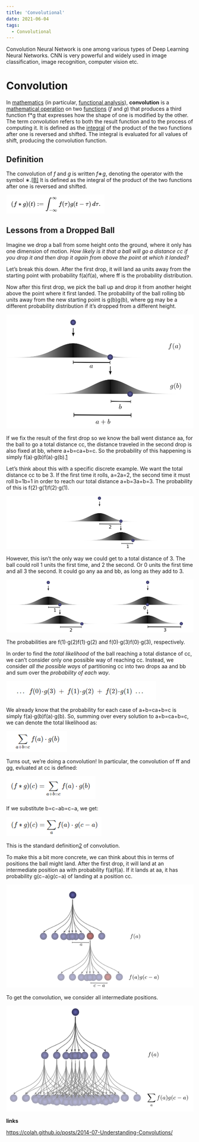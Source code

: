 ```yaml
---
title: 'Convolutional'
date: 2021-06-04
tags:
  - Convolutional
---
```




Convolution Neural Network is one among various types of Deep Learning Neural Networks. CNN is very powerful and widely used in image classification, image recognition, computer vision etc.

# Convolution



In [mathematics](https://en.wikipedia.org/wiki/Mathematics) (in particular, [functional analysis](https://en.wikipedia.org/wiki/Functional_analysis)), **convolution** is a [mathematical operation](https://en.wikipedia.org/wiki/Operation_(mathematics)) on two [functions](https://en.wikipedia.org/wiki/Function_(mathematics)) (*f* and *g*) that produces a third function f*g that expresses how the shape of one is modified by the other. The term *convolution* refers to both the result function and to the process of computing it. It is defined as the [integral](https://en.wikipedia.org/wiki/Integral) of the product of the two functions after one is reversed and shifted. The integral is evaluated for all values of shift, producing the convolution function.

## Definition

The convolution of *f* and *g* is written *f*∗*g*, denoting the operator with the symbol ∗.[[B\]](https://en.wikipedia.org/wiki/Convolution#cite_note-3) It is defined as the integral of the product of the two functions after one is reversed and shifted.

![image-20211016131400122](../images/image-20211016131400122.png)

## Lessons from a Dropped Ball

Imagine we drop a ball from some height onto the ground, where it only has one dimension of motion. *How likely is it that a ball will go a distance cc if you drop it and then drop it again from above the point at which it landed?*

Let’s break this down. After the first drop, it will land aa units away from the starting point with probability f(a)f(a), where ff is the probability distribution.

Now after this first drop, we pick the ball up and drop it from another height above the point where it first landed. The probability of the ball rolling bb units away from the new starting point is g(b)g(b), where gg may be a different probability distribution if it’s dropped from a different height.

![img](../images/ProbConv-fagb.png)

If we fix the result of the first drop so we know the ball went distance aa, for the ball to go a total distance cc, the distance traveled in the second drop is also fixed at bb, where a+b=ca+b=c. So the probability of this happening is simply f(a)⋅g(b)f(a)⋅g(b).[1](https://colah.github.io/posts/2014-07-Understanding-Convolutions/#fn1)

Let’s think about this with a specific discrete example. We want the total distance cc to be 3. If the first time it rolls, a=2a=2, the second time it must roll b=1b=1 in order to reach our total distance a+b=3a+b=3. The probability of this is f(2)⋅g(1)f(2)⋅g(1).

![img](../images/ProbConv-split-21.png)

However, this isn’t the only way we could get to a total distance of 3. The ball could roll 1 units the first time, and 2 the second. Or 0 units the first time and all 3 the second. It could go any aa and bb, as long as they add to 3.

![img](../images/ProbConv-splits-12-03.png)

The probabilities are f(1)⋅g(2)f(1)⋅g(2) and f(0)⋅g(3)f(0)⋅g(3), respectively.

In order to find the *total likelihood* of the ball reaching a total distance of cc, we can’t consider only one possible way of reaching cc. Instead, we consider *all the possible ways* of partitioning cc into two drops aa and bb and sum over the *probability of each way*.

![image-20211017122446318](../images/image-20211017122446318.png)

We already know that the probability for each case of a+b=ca+b=c is simply f(a)⋅g(b)f(a)⋅g(b). So, summing over every solution to a+b=ca+b=c, we can denote the total likelihood as:

![image-20211017132032577](../images/image-20211017132032577.png)

Turns out, we’re doing a convolution! In particular, the convolution of ff and gg, evluated at cc is defined:

![image-20211017132217488](../images/image-20211017132217488.png)

If we substitute b=c−ab=c−a, we get:

![image-20211017132354398](../images/image-20211017132354398.png)

This is the standard definition[2](https://colah.github.io/posts/2014-07-Understanding-Convolutions/#fn2) of convolution.

To make this a bit more concrete, we can think about this in terms of positions the ball might land. After the first drop, it will land at an intermediate position aa with probability f(a)f(a). If it lands at aa, it has probability g(c−a)g(c−a) of landing at a position cc.

![img](../images/ProbConv-OnePath.png)



To get the convolution, we consider all intermediate positions.

![img](../images/ProbConv-SumPaths.png)



**links**

https://colah.github.io/posts/2014-07-Understanding-Convolutions/
